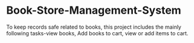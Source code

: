 # Book-Store-Management-System
To keep records safe related to books, this project includes the mainly following tasks-view books, Add books to cart, view or add items to cart.
